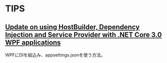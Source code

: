 # TIPS

## [Update on using HostBuilder, Dependency Injection and Service Provider with .NET Core 3.0 WPF applications](https://marcominerva.wordpress.com/2019/11/07/update-on-using-hostbuilder-dependency-injection-and-service-provider-with-net-core-3-0-wpf-applications/)

WPFにDIを組込み、appsettings.jsonを使う方法。
